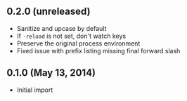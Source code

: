 ## 0.2.0 (unreleased)

  * Sanitize and upcase by default
  * If `-reload` is not set, don't watch keys
  * Preserve the original process environment
  * Fixed issue with prefix listing missing final forward slash

## 0.1.0 (May 13, 2014)

  * Initial import

